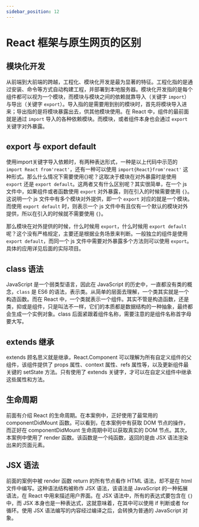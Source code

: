 ```yaml
---
sidebar_position: 12
---
```


# React 框架与原生网页的区别



## 模块化开发

从前端到大前端的跨越，工程化、模块化开发是最为显著的特征。工程化指的是通过安装、命令等方式自动构建工程，并部署到本地服务器。模块化开发指的是每个组件都可以视为一个模块，而模块与模块之间的依赖就靠导入（关键字 `import`）与导出（关键字 `export`）。导入指的是需要用到别的模块时，首先将模块导入进来；导出指的是将模块暴露出去，供其他模块使用。在 React 中，组件的最前面就是通过 `import` 导入的各种依赖模块。而模块，或者组件本身也会通过 `export` 关键字对外暴露。

## export 与 export default

使用import关键字导入依赖时，有两种表达形式，一种是以上代码中示范的 `import React from'react'`，还有一种可以使用 `import{React}from'react'` 这种形式。那么什么情况下需要使用{}呢？这取决于模块在对外暴露时是使用 `export` 还是 `export default`。这两者又有什么区别呢？其实很简单，在一个 js 文件中，如果组件或者函数使用 `export` 对外暴露，则在引入的时候需要使用 `{}`。这说明一个 js 文件中有多个模块对外提供，即一个 `export` 对应的就是一个模块。而使用 `export default` 时，则表示一个 js 文件中有且仅有一个默认的模块对外提供，所以在引入的时候就不需要使用 `{}`。

那么模块在对外提供的时候，什么时候用 `export`，什么时候用 `export default` 呢？这个没有严格规定，主要还是根据业务场景来判断。一般独立的组件是使用 `export default`，而同一个 js 文件中需要对外暴露多个方法则可以使用 `export`。具体的应用详见后面的实际项目。

## class 语法

JavaScript 是一个弱类型语言，因此在 JavaScript 的历史中，一直都没有类的概念，`class` 是 ES6 的语法，表示类。从简单的层面去理解，一个类其实就是一个构造函数。而在 React 中，一个类就表示一个组件。其实不管是构造函数，还是类，抑或是组件，只是叫法不一样，它们的本质都是数据结构的一种抽象，最终都会生成一个实例对象。class 后面紧跟着组件名称，需要注意的是组件名称首字母要大写。

## extends 继承

extends 顾名思义就是继承，React.Component 可以理解为所有自定义组件的父组件，该组件提供了 props 属性、context 属性、refs 属性等，以及更新组件最关键的 setState 方法。只有使用了 extends 关键字，才可以在自定义组件中继承这些属性和方法。

## 生命周期

前面有介绍 React 的生命周期。在本案例中，正好使用了最常用的 componentDidMount 函数。可以看到，在本案例中有获取 DOM 节点的操作，而正好在 componentDidMount 生命周期中可以获取真实的 DOM 节点。其次，本案例中使用了 render 函数。该函数是一个纯函数，返回的是由 JSX 语法渲染出来的页面元素。

## JSX 语法

前面的案例中被 render 函数 return 的所有节点看作 HTML 语法，却不是在 html 文件中编写。这种语法结构被称作 JSX 语法，该语法是 JavaScript 的一种拓展语法，在 React 中用来描述用户界面。在 JSX 语法中，所有的表达式要包含在 `{}` 中，而 JSX 本身也是一种表达式，这就意味着，在其中可以使用 if 判断或者 for 循环。使用 JSX 语法编写的内容经过编译之后，会转换为普通的 JavaScript 对象。
